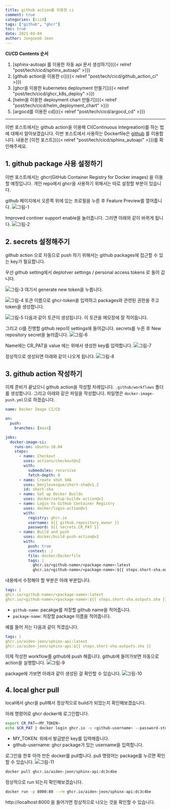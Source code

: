 ```yaml
---
title: github action을 이용한 ci
comment: true
categories: [cicd]
tags: ["github", "ghcr"]
toc: true
date: 2021-03-04
author: Jongseob Jeon
---
```


**CI/CD Contents 순서**  
1. [sphinx-autoapi 를 이용한 자동 api 문서 생성하기]({{< relref "post/tech/cicd/sphinx_autoapi" >}})
2. [github action을 이용한 ci]({{< relref "post/tech/cicd/github_action_ci" >}})
3. [ghcr을 이용한 kubernetes deployment 만들기]({{< relref "post/tech/cicd/ghcr_k8s_deploy" >}})
4. [helm을 이용한 deployment chart 만들기]({{< relref "post/tech/cicd/helm_deployment_chart" >}})
5. [argocd를 이용한 cd]({{< relref "post/tech/cicd/argocd_cd" >}})

---



이번 포스트에서는 github action을 이용해 CI(Continuous Integreation)를 하는 법에 대해서 알아보겠습니다.
이번 포스트에서 사용하는 Dockerfile은 [github](https://github.com/Aiden-Jeon/github-cicd) 를 이용합니다.
내용은 [이전 포스트]({{< relref "post/tech/cicd/sphinx_autoapi" >}})를 확인해주세요.


## 1. github package 사용 설정하기
이번 포스트에서는 ghcr(GitHub Container Registry for Docker images) 을 이용할 예정입니다. 개인 repo에서 ghcr을 사용하기 위해서는 따로 설정할 부분이 있습니다.

github 페이지에서 오른쪽 위에 있는 프로필을 누른 후 Feature Preview를 열어줍니다.
![그림-1](/imgs/github/cicd-0.png)

Improved continer support enable을 눌러줍니다. 그러면 아래와 같이 바뀌게 됩니다.
![그림-2](/imgs/github/cicd-1.png)

## 2. secrets 설정해주기
github action 으로 자동으로 push 하기 위해서는 github packages에 접근할 수 있는 key가 필요합니다.

우선 github setting에서 deplotver settings / personal access tokens 로 들어 갑니다.

![그림-3](/imgs/k8s/ghcr/0.png)
여기서 generate new token을 누릅니다.

![그림-4](/imgs/k8s/ghcr/1.png)
토큰 이름으로 ghcr-token을 입력하고 packages와 관련된 권한을 주고 token을 생성합니다.

![그림-5](/imgs/k8s/ghcr/2.png)
다음과 같이 토큰이 생성됩니다. 이 토큰을 메모장에 잘 적어둡니다.

그리고 ci를 진행할 github repo의 settings에 들어갑니다.
secrets를 누른 후 New repository secret을 눌러줍니다.
![그림-6](/imgs/github/cicd-2.png)

Name에는 CR_PAT을 value 에는 위에서 생성한 key를 입력합니다.
![그림-7](/imgs/github/cicd-3.png)

정상적으로 생성되면 아래와 같이 나오게 됩니다.
![그림-8](/imgs/github/cicd-4.png)


## 3. github action 작성하기
이제 준비가 끝났으니 github action을 작성할 차례입니다.
`.github/workflows` 폴더를 생성합니다. 그리고 아래와 같은 파일을 작성합니다. 파일명은 `docker-image-push.yml`으로 하겠습니다.
```yaml
name: Docker Image CI/CD

on:
  push:
    branches: [main]

jobs:
  docker-image-ci:
    runs-on: ubuntu-18.04
    steps:
      - name: Checkout
        uses: actions/checkout@v2
        with:
          submodules: recursive
          fetch-depth: 0
      - name: Create shot SHA
        uses: benjlevesque/short-sha@v1.2
        id: short-sha
      - name: Set up Docker Buildx
        uses: docker/setup-buildx-action@v1
      - name: Login to GitHub Container Registry
        uses: docker/login-action@v1
        with:
          registry: ghcr.io
          username: ${{ github.repository_owner }}
          password: ${{ secrets.CR_PAT }}
      - name: Build and push
        uses: docker/build-push-action@v2
        with:
          push: true
          context: ./
          file: docker/Dockerfile
          tags: |
            ghcr.io/<github-name>/<package-name>:latest
            ghcr.io/<github-name>/<package-name>:${{ steps.short-sha.outputs.sha }}
```

내용에서 수정해야 할 부분은 아래 부분입니다.
```yaml
tags: |
ghcr.io/<github-name>/<package-name>:latest
ghcr.io/<github-name>/<package-name>:${{ steps.short-sha.outputs.sha }}
```
- `github-name`: pacakge를 저장할 github name을 적어줍니다.
- `package-name`: 저장할 package 이름을 적어줍니다.

예를 들어 저는 다음과 같이 적겠습니다.
```yaml
tags: |
ghcr.io/aiden-jeon/sphinx-api:latest
ghcr.io/aiden-jeon/sphinx-api:${{ steps.short-sha.outputs.sha }}
```

이제 작성한 workflow를 github에 push 해줍니다. github에 들어가보면 자동으로 action을 실행합니다.
![그림-9](/imgs/github/cicd-5.png)

package에 가보면 아래과 같이 생성된 걸 확인할 수 있습니다.
![그림-10](/imgs/github/cicd-6.png)


## 4. local ghcr pull
local에서 ghcr을 pull해서 정상적으로 build가 되었는지 확인해보겠습니다.

아래 명령어로 ghcr docker에 로그인합니다.
```bash
export CR_PAT=<MY_TOKEN>
echo $CR_PAT | docker login ghcr.io -u <github-username> --password-stdin
```
- MY_TOKEN: 위에서 발급받은 key를 입력해줍니다.
- github-username: ghcr package가 있는 username을 입력합니다.

로그인을 한후 아까 만든 docker를 pull합니다. pull 명령어는 package를 누르면 확인할 수 있습니다.
![그림-11](/imgs/github/cicd-7.png)

```bash
docker pull ghcr.io/aiden-jeon/sphinx-api:dc3c4be
```

정상적으로 run 되는지 확인해보겠습니다.
```bash
docker run -p 8000:80 --rm ghcr.io/aiden-jeon/sphinx-api:dc3c4be
```
http://localhost:8000 을 들어가면 정상적으로 나오는 것을 확인할 수 있습니다.

